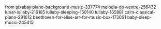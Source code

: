 from pixabay 
piano-background-music-337774
melodia-do-ventre-256432
lunar-lullaby-216185
lullaby-sleeping-150140
lullaby-165881
calm-classical-piano-291012
beethoven-for-elise-arr-for-music-box-173061
baby-sleep-music-245415
